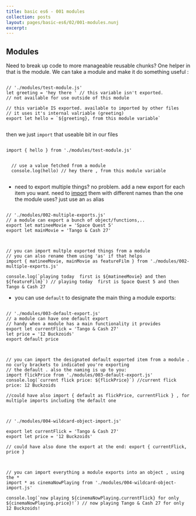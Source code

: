 ```yaml
---
title: basic es6 - 001 modules
collection: posts
layout: pages/basic-es6/02/001-modules.nunj
excerpt:
---
```


Modules
-------

Need to break up code to more manageable reusable chunks? One helper in that is the module. We can take a module and make it do something useful :

<pre><code class="language-js">
// './modules/test-module.js'
let greeting = 'hey there ' // this variable isn't exported.
// not available for use outside of this module

// this variable IS exported. available to imported by other files
// it uses it's internal valriable (greeting)
export let hello = `${greeting}, from this module variable`

</code></pre>

then we just `import` that useable bit in our files
<pre><code class="language-js">
import { hello } from './modules/test-module.js'


  // use a value fetched from a module
  console.log(hello) // hey there , from this module variable

</code></pre>


* need to export multiple things? no problem. add a new export for each item you want. need to [import](https://developer.mozilla.org/en-US/docs/Web/JavaScript/Reference/Statements/import) them with different names than the one the module uses? just use an `as` alias

<pre><code class="language-js">
// './modules/002-multiple-exports.js'
// a module can export a bunch of object/functions,..
export let matineeMovie = 'Space Quest 5'
export let mainMovie = 'Tango & Cash 27'

</code></pre>

<pre><code class="language-js">
// you can import multple exported things from a module
// you can also rename them using 'as' if that helps
import { matineeMovie, mainMovie as featureFilm } from './modules/002-multiple-exports.js'

console.log(`playing today  first is ${matineeMovie} and then ${featureFilm}`) // playing today  first is Space Quest 5 and then Tango & Cash 27
</code></pre>


* you can use `default` to designate the main thing a module exports:

<pre><code class="language-js">
// './modules/003-default-export.js'
// a module can have one default export
// handy when a module has a main functionality it provides
export let currentFlick = 'Tango & Cash 27'
let price = '12 Buckzoids'
export default price

</code></pre>


<pre><code class="language-js">
// you can import the designated default exported item from a module . no curly brackets to indicated you're exporting
// the default . also the naming is up to you:
import flickPrice from './modules/003-default-export.js'
console.log(`current flick price: ${flickPrice}`) //current flick price: 12 Buckzoids

//could have also import { default as flickPrice, currentFlick } , for multiple imports including the default one

</code></pre>




<pre><code class="language-js">
// './modules/004-wildcard-object-import.js'

export let currentFlick = 'Tango & Cash 27'
export let price = '12 Buckzoids'

// could have also done the export at the end: export { currentFlick, price }
</code></pre>

<pre><code class="language-js">

// you can import everything a module exports into an object , using the *
import * as cinemaNowPlaying from './modules/004-wildcard-object-import.js'

console.log(`now playing ${cinemaNowPlaying.currentFlick} for only ${cinemaNowPlaying.price}!`) // now playing Tango & Cash 27 for only 12 Buckzoids!
</code></pre>

<!---
<pre><code class="language-js">

</code></pre>
--->
